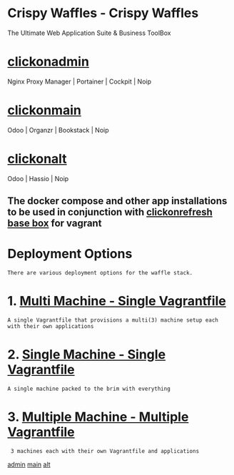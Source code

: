 # Crispy Waffles - Crispy Waffles
The Ultimate Web Application Suite & Business ToolBox

# [clickonadmin](https://github.com/clickonrefresh/clickonultimate/tree/clickonadmin)
Nginx Proxy Manager | Portainer | Cockpit | Noip

# [clickonmain](https://github.com/clickonrefresh/clickonultimate/tree/clickonmain)
Odoo | Organzr | Bookstack | Noip

# [clickonalt](https://github.com/clickonrefresh/clickonultimate/tree/clickonalt)
Odoo | Hassio | Noip

## The docker compose and other app installations to be used in conjunction with [clickonrefresh base box](https://app.vagrantup.com/clickonrefresh/boxes/clickonrefresh-ubuntu20.04) for vagrant

# Deployment Options
    There are various deployment options for the waffle stack.

# 1. [Multi Machine - Single Vagrantfile](https://github.com/Crispy-Waffles/Waffle-Stack/tree/crispy-waffles/multi-machine)
    A single Vagrantfile that provisions a multi(3) machine setup each with their own applications

# 2. [Single Machine - Single Vagrantfile](https://github.com/Crispy-Waffles/Waffle-Stack/tree/crispy-waffles/single-machine)
    A single machine packed to the brim with everything

# 3. [Multiple Machine - Multiple Vagrantfile](https://github.com/Crispy-Waffles/Waffle-Stack)
     3 machines each with their own Vagrantfile and applications
   [admin](https://github.com/Crispy-Waffles/Waffle-Stack/tree/crispy-waffles/adminapps)
   [main](https://github.com/Crispy-Waffles/Waffle-Stack/tree/crispy-waffles/mainapps)
   [alt](https://github.com/Crispy-Waffles/Waffle-Stack/tree/crispy-waffles/altapps)
 
